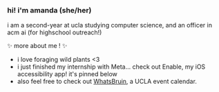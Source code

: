 ### hi! i'm amanda (she/her)
i am a second-year at ucla studying computer science, and an officer in acm ai (for highschool outreach!)

✨ more about me !  ✨
* i love foraging wild plants <3
* i just finished my internship with Meta... check out Enable, my iOS accessibility app! it's pinned below
* also feel free to check out [WhatsBruin](http://whatsbruin.tech, "WhatsBruin"), a UCLA event calendar. 


<!--
**theamandawang/theamandawang** is a ✨ _special_ ✨ repository because its `README.md` (this file) appears on your GitHub profile.

Here are some ideas to get you started:

- 🔭 I’m currently working on ...
- 🌱 I’m currently learning ...
- 👯 I’m looking to collaborate on ...
- 🤔 I’m looking for help with ...
- 💬 Ask me about ...
- 📫 How to reach me: ...
- 😄 Pronouns: ...
- ⚡ Fun fact: ...
-->
